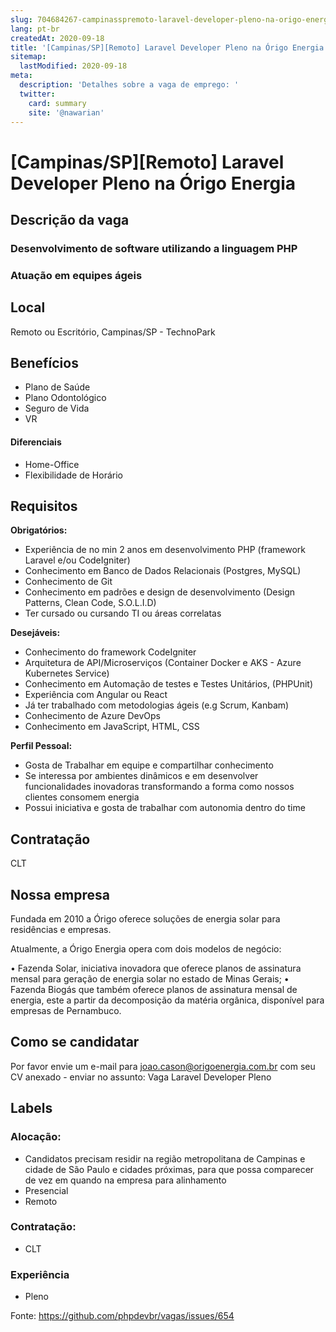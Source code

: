 ```yaml
---
slug: 704684267-campinasspremoto-laravel-developer-pleno-na-origo-energia
lang: pt-br
createdAt: 2020-09-18
title: '[Campinas/SP][Remoto] Laravel Developer Pleno na Órigo Energia - Vaga de Emprego'
sitemap:
  lastModified: 2020-09-18
meta:
  description: 'Detalhes sobre a vaga de emprego: '
  twitter:
    card: summary
    site: '@nawarian'
---
```


# [Campinas/SP][Remoto] Laravel Developer Pleno na Órigo Energia

## Descrição da vaga

### Desenvolvimento de software utilizando a linguagem PHP
### Atuação em equipes ágeis

## Local

Remoto ou Escritório, Campinas/SP - TechnoPark

## Benefícios

- Plano de Saúde
- Plano Odontológico
- Seguro de Vida
- VR

#### Diferenciais

- Home-Office
- Flexibilidade de Horário

## Requisitos

**Obrigatórios:**
- Experiência de no min 2 anos  em desenvolvimento PHP (framework Laravel e/ou CodeIgniter)
- Conhecimento em  Banco de Dados Relacionais (Postgres, MySQL) 
- Conhecimento de Git
- Conhecimento em padrões e design de desenvolvimento (Design Patterns, Clean Code, S.O.L.I.D)
- Ter cursado ou cursando TI ou áreas correlatas

**Desejáveis:**
- Conhecimento do framework  CodeIgniter
- Arquitetura de API/Microserviços (Container Docker e AKS - Azure Kubernetes Service)
- Conhecimento em Automação de testes e Testes Unitários, (PHPUnit)
- Experiência com Angular ou React
- Já ter trabalhado com metodologias ágeis (e.g Scrum, Kanbam)
- Conhecimento de Azure DevOps
- Conhecimento em JavaScript, HTML, CSS


**Perfil Pessoal:**
- Gosta de Trabalhar em equipe e compartilhar conhecimento
- Se interessa por ambientes dinâmicos e em desenvolver funcionalidades inovadoras transformando a forma como nossos clientes consomem energia
- Possui iniciativa e gosta de trabalhar com autonomia dentro do time

## Contratação

CLT

## Nossa empresa

Fundada em 2010 a Órigo oferece soluções de energia solar para residências e empresas. 

Atualmente, a Órigo Energia opera com dois modelos de negócio: 

• Fazenda Solar, iniciativa inovadora que oferece planos de assinatura mensal para geração de energia solar no estado de Minas Gerais; 
• Fazenda Biogás que também oferece planos de assinatura mensal de energia, este a partir da decomposição da matéria orgânica, disponível para empresas de Pernambuco.

## Como se candidatar

Por favor envie um e-mail para joao.cason@origoenergia.com.br com seu CV anexado - enviar no assunto: Vaga Laravel Developer Pleno

## Labels

<!-- Escolha abaixo, apague as que não fizerem sentido: -->
### Alocação:
- Candidatos precisam residir na região metropolitana de Campinas e cidade de São Paulo e cidades próximas, para que possa comparecer de vez em quando na empresa para alinhamento
- Presencial
- Remoto

### Contratação:
- CLT

### Experiência
- Pleno

Fonte: https://github.com/phpdevbr/vagas/issues/654